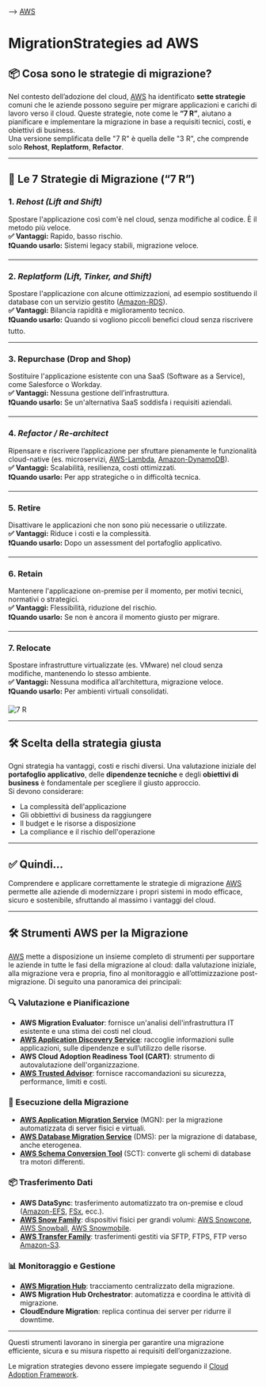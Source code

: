 --> [AWS](/00-Intro/AWS.md)
# MigrationStrategies ad AWS

## 📦 Cosa sono le strategie di migrazione?

Nel contesto dell’adozione del cloud, [AWS](/00-Intro/AWS.md) ha identificato **sette strategie** comuni che le aziende possono seguire per migrare applicazioni e carichi di lavoro verso il cloud. Queste strategie, note come le **“7 R”**, aiutano a pianificare e implementare la migrazione in base a requisiti tecnici, costi, e obiettivi di business.  
Una versione semplificata delle "7 R" è quella delle "3 R", che comprende solo **Rehost**, **Replatform**, **Refactor**.

---

## 🔁 Le 7 Strategie di Migrazione (“7 R”)

### 1. ***Rehost (Lift and Shift)***  
Spostare l'applicazione così com'è nel cloud, senza modifiche al codice. È il metodo più veloce.  
**✅ Vantaggi:** Rapido, basso rischio.  
**❗Quando usarlo:** Sistemi legacy stabili, migrazione veloce.  

---

### 2. ***Replatform (Lift, Tinker, and Shift)***  
Spostare l'applicazione con alcune ottimizzazioni, ad esempio sostituendo il database con un servizio gestito ([Amazon-RDS](/04-Database-services/Amazon-RDS.md)).  
**✅ Vantaggi:** Bilancia rapidità e miglioramento tecnico.  
**❗Quando usarlo:** Quando si vogliono piccoli benefici cloud senza riscrivere tutto.

---

### 3. Repurchase (Drop and Shop)  
Sostituire l'applicazione esistente con una SaaS (Software as a Service), come Salesforce o Workday.  
**✅ Vantaggi:** Nessuna gestione dell’infrastruttura.  
**❗Quando usarlo:** Se un'alternativa SaaS soddisfa i requisiti aziendali.

---

### 4. ***Refactor / Re-architect***  
Ripensare e riscrivere l’applicazione per sfruttare pienamente le funzionalità cloud-native (es. microservizi, [AWS-Lambda](/01-Compute-options/AWS-Lambda.md), [Amazon-DynamoDB](/04-Database-services/Amazon-DynamoDB.md)).  
**✅ Vantaggi:** Scalabilità, resilienza, costi ottimizzati.  
**❗Quando usarlo:** Per app strategiche o in difficoltà tecnica.

---

### 5. Retire  
Disattivare le applicazioni che non sono più necessarie o utilizzate.  
**✅ Vantaggi:** Riduce i costi e la complessità.  
**❗Quando usarlo:** Dopo un assessment del portafoglio applicativo.

---

### 6. Retain  
Mantenere l'applicazione on-premise per il momento, per motivi tecnici, normativi o strategici.  
**✅ Vantaggi:** Flessibilità, riduzione del rischio.  
**❗Quando usarlo:** Se non è ancora il momento giusto per migrare.

---

### 7. Relocate  
Spostare infrastrutture virtualizzate (es. VMware) nel cloud senza modifiche, mantenendo lo stesso ambiente.  
**✅ Vantaggi:** Nessuna modifica all’architettura, migrazione veloce.  
**❗Quando usarlo:** Per ambienti virtuali consolidati.

![7 R](7R.png)

---

## 🛠️ Scelta della strategia giusta

Ogni strategia ha vantaggi, costi e rischi diversi. Una valutazione iniziale del **portafoglio applicativo**, delle **dipendenze tecniche** e degli **obiettivi di business** è fondamentale per scegliere il giusto approccio.  
Si devono considerare:
- La complessità dell'applicazione  
- Gli obbiettivi di business da raggiungere  
- Il budget e le risorse a disposizione  
- La compliance e il rischio dell'operazione

---

## ✅ Quindi...

Comprendere e applicare correttamente le strategie di migrazione [AWS](/00-Intro/AWS.md) permette alle aziende di modernizzare i propri sistemi in modo efficace, sicuro e sostenibile, sfruttando al massimo i vantaggi del cloud.

---

## 🛠️ Strumenti AWS per la Migrazione

[AWS](/00-Intro/AWS.md) mette a disposizione un insieme completo di strumenti per supportare le aziende in tutte le fasi della migrazione al cloud: dalla valutazione iniziale, alla migrazione vera e propria, fino al monitoraggio e all’ottimizzazione post-migrazione. Di seguito una panoramica dei principali:

### 🔍 Valutazione e Pianificazione

- **AWS Migration Evaluator**: fornisce un'analisi dell'infrastruttura IT esistente e una stima dei costi nel cloud.
- **[AWS Application Discovery Service](/06-Cloud-Adoption-Framework-and-Migration-Strategies/AWS-Application-Discovery-Service.md)**: raccoglie informazioni sulle applicazioni, sulle dipendenze e sull’utilizzo delle risorse.
- **AWS Cloud Adoption Readiness Tool (CART)**: strumento di autovalutazione dell'organizzazione.
- **[AWS Trusted Advisor](/08-Auditing-Monitoring-Logging/AWS-Trusted-Advisor.md)**: fornisce raccomandazioni su sicurezza, performance, limiti e costi.

### 🚚 Esecuzione della Migrazione

- **[AWS Application Migration Service](/06-Cloud-Adoption-Framework-and-Migration-Strategies/AWS-Application-Migration-Service.md)** (MGN): per la migrazione automatizzata di server fisici e virtuali.
- **[AWS Database Migration Service](/06-Cloud-Adoption-Framework-and-Migration-Strategies/AWS-Database-Migration-Service.md)** (DMS): per la migrazione di database, anche eterogenea.
- **[AWS Schema Conversion Tool](/06-Cloud-Adoption-Framework-and-Migration-Strategies/AWS-Schema-Conversion-Tool.md)** (SCT): converte gli schemi di database tra motori differenti.

### 📦 Trasferimento Dati

- **AWS DataSync**: trasferimento automatizzato tra on-premise e cloud ([Amazon-EFS](/02-Storage-services/Amazon-EFS.md), [FSx](/02-Storage-services/Amazon-FSx.md), ecc.).
- **[AWS Snow Family](/06-Cloud-Adoption-Framework-and-Migration-Strategies/AWS-Snow.md)**: dispositivi fisici per grandi volumi: [AWS Snowcone](/06-Cloud-Adoption-Framework-and-Migration-Strategies/AWS-Snowcone.md), [AWS Snowball](/06-Cloud-Adoption-Framework-and-Migration-Strategies/AWS-Snowball-Edge.md), [AWS Snowmobile](/06-Cloud-Adoption-Framework-and-Migration-Strategies/AWS-Snowmobile.md).
- **[AWS Transfer Family](/06-Cloud-Adoption-Framework-and-Migration-Strategies/AWS-Transfer-Family.md)**: trasferimenti gestiti via SFTP, FTPS, FTP verso [Amazon-S3](/02-Storage-services/Amazon-S3.md).

### 📊 Monitoraggio e Gestione

- **[AWS Migration Hub](/06-Cloud-Adoption-Framework-and-Migration-Strategies/AWS-Migration-Hub.md)**: tracciamento centralizzato della migrazione.
- **AWS Migration Hub Orchestrator**: automatizza e coordina le attività di migrazione.
- **CloudEndure Migration**: replica continua dei server per ridurre il downtime.

---

Questi strumenti lavorano in sinergia per garantire una migrazione efficiente, sicura e su misura rispetto ai requisiti dell’organizzazione.

Le migration strategies devono essere impiegate seguendo il [Cloud Adoption Framework](/06-Cloud-Adoption-Framework-and-Migration-Strategies/Cloud-Adoption-Framework.md).